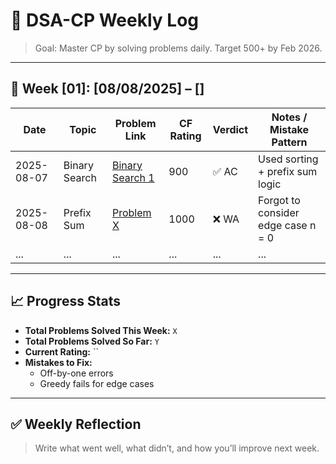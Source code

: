 # 📓 DSA-CP Weekly Log

> Goal: Master CP by solving problems daily. Target 500+ by Feb 2026.

---

## 🔁 Week [01]: [08/08/2025] – []

| Date       | Topic          | Problem Link                                | CF Rating | Verdict   | Notes / Mistake Pattern             |
|------------|----------------|---------------------------------------------|-----------|-----------|-------------------------------------|
| 2025-08-07 | Binary Search  | [Binary Search 1](https://codeforces.com/problemset/problem/160/A) | 900       | ✅ AC      | Used sorting + prefix sum logic     |
| 2025-08-08 | Prefix Sum     | [Problem X](https://codeforces.com/problemset/problem/977/C)       | 1000      | ❌ WA      | Forgot to consider edge case n = 0 |
| ...        | ...            | ...                                         | ...       | ...       | ...                                 |

---

## 📈 Progress Stats

- **Total Problems Solved This Week:** `X`
- **Total Problems Solved So Far:** `Y`
- **Current Rating:** ``  
- **Mistakes to Fix:**  
  - Off-by-one errors  
  - Greedy fails for edge cases  

---

## ✅ Weekly Reflection

> Write what went well, what didn’t, and how you’ll improve next week.
